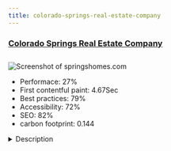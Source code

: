 ```yaml
---
title: colorado-springs-real-estate-company
---
```


<div style="height: 3rem">
  <a href="https://www.springshomes.com"><h3>Colorado Springs Real Estate Company</h3></a>
</div>
<img loading="lazy" src="/images/thumbs/springshomes.com.jpg" alt="Screenshot of springshomes.com" />
<ul>
  <li>Performace: 27%</li>
  <li>
    First contentful paint:
    4.67Sec
  </li>
  <li>Best practices: 79%</li>
  <li>Accessibility: 72%</li>
  <li>SEO: 82%</li>
  <li>carbon footprint: 0.144</li>
</ul>
<details>
  <summary>Description</summary>
  <p>Colorado Springs home buyers and home sellers are the focus of this site. Home Buyers can search for available properties, find an agent and develop a strategy.  Home sellers  can get advice and learn about the selling process. 

The site help relocating home buyers learn about the neighborhoods in Colorado Springs and the Pikes Peak Region. Once a home buyer finds the neighborhoods they like, they can dig into some serious searching. 
 
Home Sellers can learn about the home selling process and brush up on local real estate statistics.We designed this site in order to showcase the knowledge and experience of the Springs Homes Real Estate agency and their Realtors. We developed custom Components in order to share IDX listings with potential home buyers in a rapid manner. The site leans heavily on blogging and video in order to give prospects a true feel for who these people are.

We have developed custom modules in order to share up to the minute statistics about the condition of the Colorado Springs Real Estate Market.</p>
</details>

